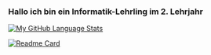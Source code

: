 ### Hallo ich bin ein Informatik-Lehrling im 2. Lehrjahr

[![My GitHub Language Stats](https://github-readme-stats.vercel.app/api/top-langs/?username=FabioKaelin&langs_count=5&theme=tokyonight&layout=compact)](https://github.com/FabioKaelin)

[![Readme Card](https://github-readme-stats.vercel.app/api/pin/?username=FabioKaelin&repo=Cleo-Messager-Web&theme=tokyonight)](https://github.com/FabioKaelin/Cleo-Messager-Web)


<!-- ### 🔭 Ich bin gerade an ***Meinem eigenen VS-Code Theme*** am Arbeiten -->

<!--
**FabioKaelin/FabioKaelin** is a ✨ _special_ ✨ repository because its `README.md` (this file) appears on your GitHub profile.

Here are some ideas to get you started:

- 🔭 I’m currently working on nothing
- 🌱 I’m currently learning ...
- 👯 I’m looking to collaborate on ...
- 🤔 I’m looking for help with ...
- 💬 Ask me about ...
- 📫 How to reach me: ...
- 😄 Pronouns: ...
- ⚡ Fun fact: ...
-->
